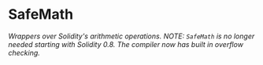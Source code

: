 # SafeMath







*Wrappers over Solidity&#39;s arithmetic operations. NOTE: `SafeMath` is no longer needed starting with Solidity 0.8. The compiler now has built in overflow checking.*



